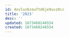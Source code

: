 ```yaml
---
id: 4ovluz6zouftd6je9uvz0cc
title: '2023'
desc: ''
updated: 1673460246554
created: 1673460246554
---
```

